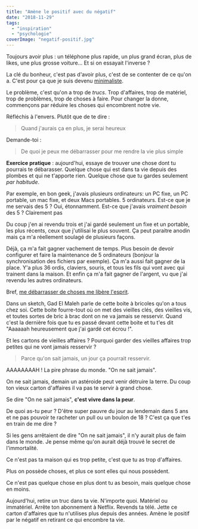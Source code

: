 ```yaml
---
title: "Amène le positif avec du négatif"
date: "2018-11-29"
tags:
  - "inspiration"
  - "psychologie"
coverImage: "negatif-positif.jpg"
---
```


Toujours avoir plus : un téléphone plus rapide, un plus grand écran, plus de likes, une plus grosse voiture... Et si on essayait l'inverse ?<!--more-->

La clé du bonheur, c'est pas d'avoir plus, c'est de se contenter de ce qu'on a. C'est pour ça que je suis devenu [minimaliste](https://tobal.fr/je-suis-minimaliste/).

Le problème, c'est qu'on a trop de _trucs_. Trop d'affaires, trop de matériel, trop de problèmes, trop de choses à faire. Pour changer la donne, commençons par réduire les choses qui encombrent notre vie.

Réfléchis à l'envers. Plutôt que de te dire :

> Quand j'aurais ça en plus, je serai heureux

Demande-toi :

> De quoi je peux me débarrasser pour me rendre la vie plus simple

**Exercice pratique** : aujourd'hui, essaye de trouver une chose dont tu pourrais te débarasser. Quelque chose qui est dans ta vie depuis des plombes et qui ne t'apporte rien. Quelque chose que tu gardes seulement _par habitude_.

Par exemple, en bon geek, j'avais plusieurs ordinateurs: un PC fixe, un PC portable, un mac fixe, et deux Macs portables. 5 ordinateurs. Est-ce que je me servais des 5 ? Oui, étonnamment. Est-ce que j'avais _vraiment besoin_ des 5 ? Clairement pas

Du coup j'en ai revendu trois et j'ai gardé seulement un fixe et un portable, les plus récents, ceux que j'utilisai le plus souvent. Ça peut paraitre anodin mais ça m'a réellement soulagé de plusieurs façons.

Déjà, ça m'a fait gagner vachement de temps. Plus besoin de devoir configurer et faire la maintenance de 5 ordinateurs (bonjour la synchronisation des fichiers par exemple). Ça m'a aussi fait gagner de la place. Y'a plus 36 ordis, claviers, souris, et tous les fils qui vont avec qui trainent dans la maison. Et enfin ça m'a fait gagner de l'argent, vu que j'ai revendu les autres ordinateurs.

Bref, [me débarrasser de choses me libère l'esprit](https://tobal.fr/une-chose-en-moins-par-jour-es-tu-capable-de-relever-le-defi/).

Dans un sketch, Gad El Maleh parle de cette boite à bricoles qu'on a tous chez soi. Cette boite fourre-tout où on met des vieilles clés, des vieilles vis, et toutes sortes de bric à brac dont on ne va jamais se resservir. Quand c'est la dernière fois que tu es passé devant cette boite et tu t'es dit "Aaaaaah heureusement que j'ai gardé cet écrou !".

Et les cartons de vieilles affaires ? Pourquoi garder des vieilles affaires trop petites qui ne vont jamais resservir ?

> Parce qu'on sait jamais, un jour ça pourrait resservir.

AAAAAAAAH ! La pire phrase du monde. "On ne sait jamais".

On ne sait jamais, demain un astéroide peut venir détruire la terre. Du coup ton vieux carton d'affaires il va pas te servir à grand chose.

Se dire "On ne sait jamais", **c'est vivre dans la peur**.

De quoi as-tu peur ? D'être super pauvre du jour au lendemain dans 5 ans et ne pas pouvoir te racheter un pull ou un boulon de 18 ? C'est ça que t'es en train de me dire ?

Si les gens arrêtaient de dire "On ne sait jamais", il n'y aurait plus de faim dans le monde. Je pense même qu'on aurait déjà trouvé le secret de l'immortalité.

Ce n'est pas ta maison qui es trop petite, c'est que tu as trop d'affaires.

Plus on possède choses, et plus ce sont elles qui nous possèdent.

Ce n'est pas quelque chose en plus dont tu as besoin, mais quelque chose en moins.

Aujourd'hui, retire un truc dans ta vie. N'importe quoi. Matériel ou immatériel. Arrête ton abonnement à Netflix. Revends ta télé. Jette ce carton d'affaires que tu n'utilises plus depuis des années. Amène le positif par le négatif en retirant ce qui encombre ta vie.
